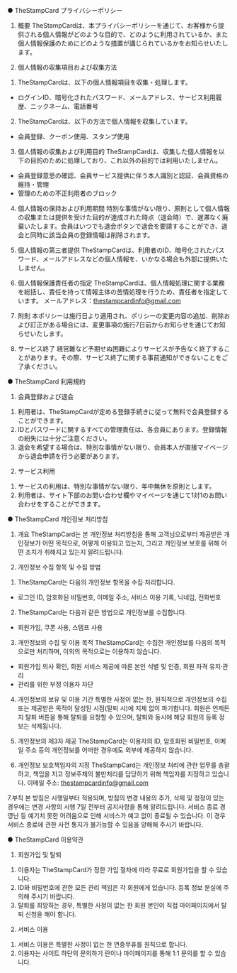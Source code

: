 ● TheStampCard プライバシーポリシー

1. 概要
TheStampCardは、本プライバシーポリシーを通じて、お客様から提供される個人情報がどのような目的で、どのように利用されているか、また個人情報保護のためにどのような措置が講じられているかをお知らせいたします。

2. 個人情報の収集項目および収集方法
1) TheStampCardは、以下の個人情報項目を収集・処理します。
- ログインID、暗号化されたパスワード、メールアドレス、サービス利用履歴、ニックネーム、電話番号
2) TheStampCardは、以下の方法で個人情報を収集しています。
- 会員登録、クーポン使用、スタンプ使用

3. 個人情報の収集および利用目的
TheStampCardは、収集した個人情報を以下の目的のために処理しており、これ以外の目的では利用いたしません。
- 会員登録意思の確認、会員サービス提供に伴う本人識別と認証、会員資格の維持・管理
- 管理のための不正利用者のブロック

4. 個人情報の保持および利用期間
特別な事情がない限り、原則として個人情報の収集または提供を受けた目的が達成された時点（退会時）で、遅滞なく廃棄いたします。会員はいつでも退会ボタンで退会を要請することができ、退会と同時に該当会員の登録情報は削除されます。

5. 個人情報の第三者提供
TheStampCardは、利用者のID、暗号化されたパスワード、メールアドレスなどの個人情報を、いかなる場合も外部に提供いたしません。

6. 個人情報保護責任者の指定
TheStampCardは、個人情報処理に関する業務を総括し、責任を持って情報主体の苦情処理を行うため、責任者を指定しています。
メールアドレス：thestampcardinfo@gmail.com

7. 附則
本ポリシーは施行日より適用され、ポリシーの変更内容の追加、削除および訂正がある場合には、変更事項の施行7日前からお知らせを通じてお知らせいたします。

8. サービス終了
経営難など予期せぬ困難によりサービスが予告なく終了することがあります。その際、サービス終了に関する事前通知ができないことをご了承ください。

● TheStampCard 利用規約

1. 会員登録および退会
1) 利用者は、TheStampCardが定める登録手続きに従って無料で会員登録することができます。
2) IDとパスワードに関するすべての管理責任は、各会員にあります。登録情報の紛失には十分ご注意ください。
3) 退会を希望する場合は、特別な事情がない限り、会員本人が直接マイページから退会申請を行う必要があります。

2. サービス利用
1) サービスの利用は、特別な事情がない限り、年中無休を原則とします。
2) 利用者は、サイト下部のお問い合わせ欄やマイページを通じて1対1のお問い合わせをすることができます。


● TheStampCard 개인정보 처리방침

1. 개요
TheStampCard는 본 개인정보 처리방침을 통해 고객님으로부터 제공받은 개인정보가 어떤 목적으로, 어떻게 이용되고 있는지, 그리고 개인정보 보호를 위해 어떤 조치가 취해지고 있는지 알려드립니다.

2. 개인정보 수집 항목 및 수집 방법
1) TheStampCard는 다음의 개인정보 항목을 수집·처리합니다.
- 로그인 ID, 암호화된 비밀번호, 이메일 주소, 서비스 이용 기록, 닉네임, 전화번호
2) TheStampCard는 다음과 같은 방법으로 개인정보를 수집합니다.
- 회원가입, 쿠폰 사용, 스탬프 사용

3. 개인정보의 수집 및 이용 목적
TheStampCard는 수집한 개인정보를 다음의 목적으로만 처리하며, 이외의 목적으로는 이용하지 않습니다.
- 회원가입 의사 확인, 회원 서비스 제공에 따른 본인 식별 및 인증, 회원 자격 유지·관리
- 관리를 위한 부정 이용자 차단

4. 개인정보의 보유 및 이용 기간
특별한 사정이 없는 한, 원칙적으로 개인정보의 수집 또는 제공받은 목적이 달성된 시점(탈퇴 시)에 지체 없이 파기합니다. 회원은 언제든지 탈퇴 버튼을 통해 탈퇴를 요청할 수 있으며, 탈퇴와 동시에 해당 회원의 등록 정보는 삭제됩니다.

5. 개인정보의 제3자 제공
TheStampCard는 이용자의 ID, 암호화된 비밀번호, 이메일 주소 등의 개인정보를 어떠한 경우에도 외부에 제공하지 않습니다.

6. 개인정보 보호책임자의 지정
TheStampCard는 개인정보 처리에 관한 업무를 총괄하고, 책임을 지고 정보주체의 불만처리를 담당하기 위해 책임자를 지정하고 있습니다.
이메일 주소: thestampcardinfo@gmail.com

7.부칙
본 방침은 시행일부터 적용되며, 방침의 변경 내용의 추가, 삭제 및 정정이 있는 경우에는 변경 사항의 시행 7일 전부터 공지사항을 통해 알려드립니다.
서비스 종료
경영난 등 예기치 못한 어려움으로 인해 서비스가 예고 없이 종료될 수 있습니다. 이 경우 서비스 종료에 관한 사전 통지가 불가능할 수 있음을 양해해 주시기 바랍니다.

● TheStampCard 이용약관

1. 회원가입 및 탈퇴
1) 이용자는 TheStampCard가 정한 가입 절차에 따라 무료로 회원가입을 할 수 있습니다.
2) ID와 비밀번호에 관한 모든 관리 책임은 각 회원에게 있습니다. 등록 정보 분실에 주의해 주시기 바랍니다.
3) 탈퇴를 희망하는 경우, 특별한 사정이 없는 한 회원 본인이 직접 마이페이지에서 탈퇴 신청을 해야 합니다.

2. 서비스 이용
1) 서비스 이용은 특별한 사정이 없는 한 연중무휴를 원칙으로 합니다.
2) 이용자는 사이트 하단의 문의하기 란이나 마이페이지를 통해 1:1 문의를 할 수 있습니다.

